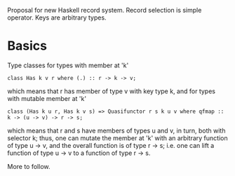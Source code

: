 
Proposal for new Haskell record system. Record selection is simple operator. Keys are arbitrary types.


# Basics



Type classes for types with member at 'k'


```wiki
class Has k v r where (.) :: r -> k -> v;
```


which means that r has member of type v with key type k, and for types with mutable member at 'k'


```wiki
class (Has k u r, Has k v s) => Quasifunctor r s k u v where qfmap :: k -> (u -> v) -> r -> s;
```


which means that r and s have members of types u and v, in turn, both with selector k; thus, one can mutate the member at 'k' with an arbitrary function of type u -\> v, and the overall function is of type r -\> s; i.e. one can lift a function of type u -\> v to a function of type r -\> s.



More to follow.



